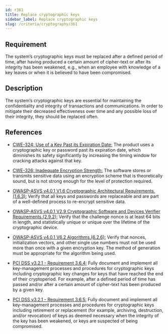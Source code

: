 ```yaml
---
id: r361
title: Replace cryptographic keys
sidebar_label: Replace cryptographic keys
slug: /criteria/cryptography/361
---
```


## Requirement

The system’s cryptographic keys must be replaced
after a defined period of time,
after having produced
a certain amount of cipher-text
or after its integrity has been weakened, e.g.,
when an employee
with knowledge of a key leaves
or when it is believed to have been compromised.

## Description

The system’s cryptographic keys
are essential for maintaining
the confidentiality and integrity
of transactions and communications.
In order to mitigate
their decreased effectiveness over time
and any possible loss
of their integrity,
they should be replaced often.

## References

- [CWE-324: Use of a Key Past its Expiration Date:](https://cwe.mitre.org/data/definitions/324.html)
The product uses a cryptographic key
or password past its expiration date,
which diminishes its safety significantly
by increasing the timing window
for cracking attacks
against that key.

- [CWE-326: Inadequate Encryption Strength:](https://cwe.mitre.org/data/definitions/326.html)
The software stores
or transmits sensitive data using
an encryption scheme
that is theoretically sound,
but is not strong enough
for the level of protection required.

- [OWASP-ASVS v4.0.1 V1.6 Cryptographic Architectural Requirements.(1.6.3):](https://owasp.org/www-project-application-security-verification-standard/)
Verify that all keys and passwords
are replaceable and are part
of a well-defined process
to re-encrypt sensitive data.

- [OWASP-ASVS v4.0.1 V2.9 Cryptographic Software and Devices Verifier Requirements.(2.9.2):](https://owasp.org/www-project-application-security-verification-standard/)
Verify that the challenge nonce
is at least 64 bits in length,
and statistically unique
or unique over the lifetime
of the cryptographic device.

- [OWASP-ASVS v4.0.1 V6.2 Algorithms.(6.2.6):](https://owasp.org/www-project-application-security-verification-standard/)
Verify that nonces, initialization vectors,
and other single use numbers
must not be used more than once
with a given encryption key.
The method of generation
must be appropriate
for the algorithm being used.

- [PCI DSS v3.2.1 - Requirement 3.6.4:](https://www.pcisecuritystandards.org/documents/PCI_DSS_v3-2-1.pdf)
Fully document
and implement all key-management processes
and procedures for cryptographic keys
including cryptographic key changes
for keys that have reached the end
of their cryptoperiod.
For example,
after a defined period of time has passed
and/or after a certain amount of cipher-text
has been produced by a given key.

- [PCI DSS v3.2.1 - Requirement 3.6.5:](https://www.pcisecuritystandards.org/documents/PCI_DSS_v3-2-1.pdf)
Fully document and implement
all key-management processes
and procedures for cryptographic keys
including retirement or replacement
(for example, archiving, destruction, and/or revocation)
of keys as deemed necessary
when the integrity of the key
has been weakened,
or keys are suspected
of being compromised.
